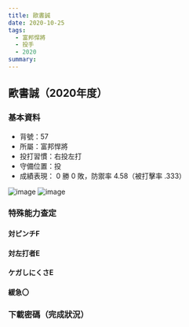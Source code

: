 ```yaml
---
title: 歐書誠
date: 2020-10-25
tags:
  - 富邦悍將
  - 投手
  - 2020
summary: 
---
```


## 歐書誠（2020年度）

### 基本資料
- 背號：57
- 所屬：富邦悍將
- 投打習慣：右投左打
- 守備位置：投
- 成績表現： 0 勝 0 敗，防禦率 4.58（被打擊率 .333）

![image](https://i.imgur.com/vlTlqxh.jpg)
![image](https://i.imgur.com/RmUh2cg.jpg)

### 特殊能力查定
#### 対ピンチF
#### 対左打者E
#### ケガしにくさE
#### 緩急〇

### 下載密碼（完成狀況）